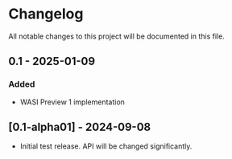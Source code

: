 # Changelog

All notable changes to this project will be documented in this file.

## 0.1 - 2025-01-09

### Added

- WASI Preview 1 implementation

## [0.1-alpha01] - 2024-09-08

- Initial test release. API will be changed significantly.
